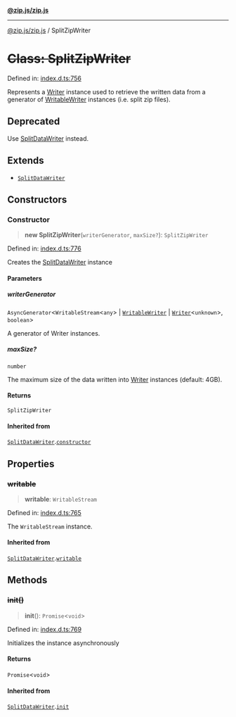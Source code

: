 [**@zip.js/zip.js**](../README.md)

***

[@zip.js/zip.js](../globals.md) / SplitZipWriter

# ~~Class: SplitZipWriter~~

Defined in: [index.d.ts:756](https://github.com/gildas-lormeau/zip.js/blob/f5689a69f57baaaa10605a11a4516e7cc749e4a1/index.d.ts#L756)

Represents a [Writer](Writer.md) instance used to retrieve the written data from a generator of [WritableWriter](../interfaces/WritableWriter.md) instances  (i.e. split zip files).

## Deprecated

Use [SplitDataWriter](SplitDataWriter.md) instead.

## Extends

- [`SplitDataWriter`](SplitDataWriter.md)

## Constructors

### Constructor

> **new SplitZipWriter**(`writerGenerator`, `maxSize?`): `SplitZipWriter`

Defined in: [index.d.ts:776](https://github.com/gildas-lormeau/zip.js/blob/f5689a69f57baaaa10605a11a4516e7cc749e4a1/index.d.ts#L776)

Creates the [SplitDataWriter](SplitDataWriter.md) instance

#### Parameters

##### writerGenerator

`AsyncGenerator`\<`WritableStream`\<`any`\> \| [`WritableWriter`](../interfaces/WritableWriter.md) \| [`Writer`](Writer.md)\<`unknown`\>, `boolean`\>

A generator of Writer instances.

##### maxSize?

`number`

The maximum size of the data written into [Writer](Writer.md) instances (default: 4GB).

#### Returns

`SplitZipWriter`

#### Inherited from

[`SplitDataWriter`](SplitDataWriter.md).[`constructor`](SplitDataWriter.md#constructor)

## Properties

### ~~writable~~

> **writable**: `WritableStream`

Defined in: [index.d.ts:765](https://github.com/gildas-lormeau/zip.js/blob/f5689a69f57baaaa10605a11a4516e7cc749e4a1/index.d.ts#L765)

The `WritableStream` instance.

#### Inherited from

[`SplitDataWriter`](SplitDataWriter.md).[`writable`](SplitDataWriter.md#writable)

## Methods

### ~~init()~~

> **init**(): `Promise`\<`void`\>

Defined in: [index.d.ts:769](https://github.com/gildas-lormeau/zip.js/blob/f5689a69f57baaaa10605a11a4516e7cc749e4a1/index.d.ts#L769)

Initializes the instance asynchronously

#### Returns

`Promise`\<`void`\>

#### Inherited from

[`SplitDataWriter`](SplitDataWriter.md).[`init`](SplitDataWriter.md#init)
